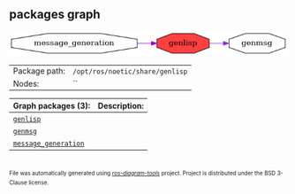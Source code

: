 <!--
File was automatically generated using 'ros-diagram-tools' project.
Project is distributed under the BSD 3-Clause license.
-->

## packages graph

[![genlisp](genlisp.png "genlisp")](genlisp.png)

|     |     |
| --- | --- |
| Package path: | `/opt/ros/noetic/share/genlisp` |
| Nodes: | `` |


| Graph packages (3): | Description: |
| ------------------- | ------------ |
| [`genlisp`](genlisp.html) |  |
| [`genmsg`](genmsg.html) |  |
| [`message_generation`](message_generation.html) |  |


</br>
<font size="1">
File was automatically generated using <a href="https://github.com/anetczuk/ros-diagram-tools"><i>ros-diagram-tools</i></a> project.
Project is distributed under the BSD 3-Clause license.
</font>
